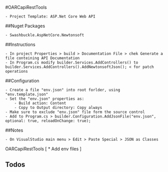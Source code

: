 ﻿
#OARCapiRestTools

	- Project Template: ASP.Net Core Web API


##Nuget Packages

	- Swashbuckle.AspNetCore.Newtonsoft

##Instructions

	- In project Properties > build > Documentation File > chek Generate a file conteining API Documentation
	- In Program.cs modify builder.Services.AddControllers() to builder.Services.AddControllers().AddNewtonsoftJson(); < for patch operations


##Configuration

	- Create a file "env.json" into root forlder, using "env.template.json"
	- Set the "env.json" properties as:
		- Build action: Content
		- Copy to Output directory: Copy always
	- Make sure to exclude "env.json" file form the source control
	- Add to Program.cs > builder.Configuration.AddJsonFile("env.json", optional: true, reloadOnChange: true);

##Notes

	- On VisualStudio main menu > Edit > Paste Special > JSON as Classes

OARCapiRestTools
[
	*	Add env files
]
## Todos